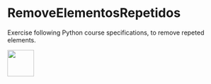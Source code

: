 # RemoveElementosRepetidos
Exercise following Python course specifications, to remove repeted elements.

<a>
    <img src="https://cdn.jsdelivr.net/gh/devicons/devicon/icons/python/python-original-wordmark.svg" width="60" height="60"/>
<a/>